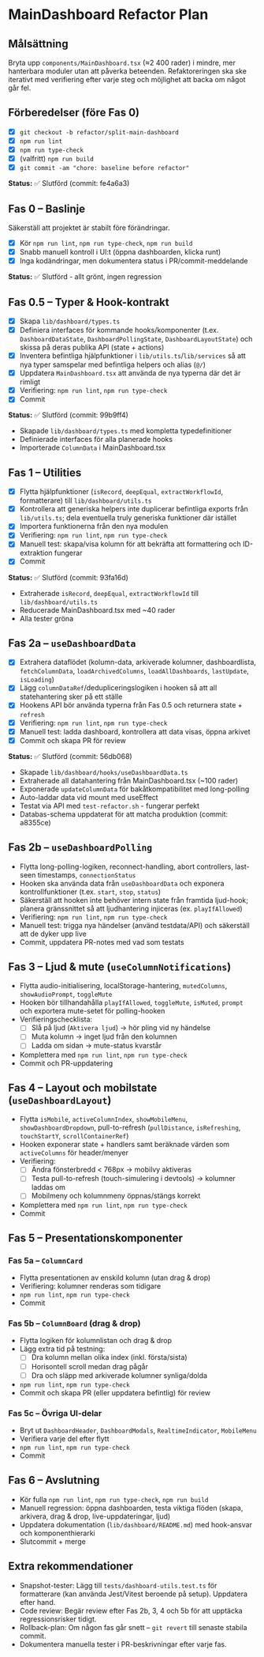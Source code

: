 # MainDashboard Refactor Plan

## Målsättning

Bryta upp `components/MainDashboard.tsx` (≈2 400 rader) i mindre, mer hanterbara moduler utan att påverka beteenden. Refaktoreringen ska ske iterativt med verifiering efter varje steg och möjlighet att backa om något går fel.

## Förberedelser (före Fas 0)

- [x] `git checkout -b refactor/split-main-dashboard`
- [x] `npm run lint`
- [x] `npm run type-check`
- [x] (valfritt) `npm run build`
- [x] `git commit -am "chore: baseline before refactor"`

**Status:** ✅ Slutförd (commit: fe4a6a3)

## Fas 0 – Baslinje

Säkerställ att projektet är stabilt före förändringar.

- [x] Kör `npm run lint`, `npm run type-check`, `npm run build`
- [x] Snabb manuell kontroll i UI:t (öppna dashboarden, klicka runt)
- [x] Inga kodändringar, men dokumentera status i PR/commit-meddelande

**Status:** ✅ Slutförd - allt grönt, ingen regression

## Fas 0.5 – Typer & Hook-kontrakt

- [x] Skapa `lib/dashboard/types.ts`
- [x] Definiera interfaces för kommande hooks/komponenter (t.ex. `DashboardDataState`, `DashboardPollingState`, `DashboardLayoutState`) och skissa på deras publika API (state + actions)
- [x] Inventera befintliga hjälpfunktioner i `lib/utils.ts`/`lib/services` så att nya typer samspelar med befintliga helpers och alias (`@/`)
- [x] Uppdatera `MainDashboard.tsx` att använda de nya typerna där det är rimligt
- [x] Verifiering: `npm run lint`, `npm run type-check`
- [x] Commit

**Status:** ✅ Slutförd (commit: 99b9ff4)
- Skapade `lib/dashboard/types.ts` med kompletta typedefinitioner
- Definierade interfaces för alla planerade hooks
- Importerade `ColumnData` i MainDashboard.tsx

## Fas 1 – Utilities

- [x] Flytta hjälpfunktioner (`isRecord`, `deepEqual`, `extractWorkflowId`, formatterare) till `lib/dashboard/utils.ts`
- [x] Kontrollera att generiska helpers inte duplicerar befintliga exports från `lib/utils.ts`; dela eventuella truly generiska funktioner där istället
- [x] Importera funktionerna från den nya modulen
- [x] Verifiering: `npm run lint`, `npm run type-check`
- [x] Manuell test: skapa/visa kolumn för att bekräfta att formattering och ID-extraktion fungerar
- [x] Commit

**Status:** ✅ Slutförd (commit: 93fa16d)
- Extraherade `isRecord`, `deepEqual`, `extractWorkflowId` till `lib/dashboard/utils.ts`
- Reducerade MainDashboard.tsx med ~40 rader
- Alla tester gröna

## Fas 2a – `useDashboardData`

- [x] Extrahera dataflödet (kolumn-data, arkiverade kolumner, dashboardlista, `fetchColumnData`, `loadArchivedColumns`, `loadAllDashboards`, `lastUpdate`, `isLoading`)
- [x] Lägg `columnDataRef`/dedupliceringslogiken i hooken så att all statehantering sker på ett ställe
- [x] Hookens API bör använda typerna från Fas 0.5 och returnera state + `refresh`
- [x] Verifiering: `npm run lint`, `npm run type-check`
- [x] Manuell test: ladda dashboard, kontrollera att data visas, öppna arkivet
- [x] Commit och skapa PR för review

**Status:** ✅ Slutförd (commit: 56db068)
- Skapade `lib/dashboard/hooks/useDashboardData.ts`
- Extraherade all datahantering från MainDashboard.tsx (~100 rader)
- Exponerade `updateColumnData` för bakåtkompatibilitet med long-polling
- Auto-laddar data vid mount med useEffect
- Testat via API med `test-refactor.sh` - fungerar perfekt
- Databas-schema uppdaterat för att matcha produktion (commit: a8355ce)

## Fas 2b – `useDashboardPolling`

- Flytta long-polling-logiken, reconnect-handling, abort controllers, last-seen timestamps, `connectionStatus`
- Hooken ska använda data från `useDashboardData` och exponera kontrollfunktioner (t.ex. `start`, `stop`, `status`)
- Säkerställ att hooken inte behöver intern state från framtida ljud-hook; planera gränssnittet så att ljudhantering injiceras (ex. `playIfAllowed`)
- Verifiering: `npm run lint`, `npm run type-check`
- Manuell test: trigga nya händelser (använd testdata/API) och säkerställ att de dyker upp live
- Commit, uppdatera PR-notes med vad som testats

## Fas 3 – Ljud & mute (`useColumnNotifications`)

- Flytta audio-initialisering, localStorage-hantering, `mutedColumns`, `showAudioPrompt`, `toggleMute`
- Hooken bör tillhandahålla `playIfAllowed`, `toggleMute`, `isMuted`, `prompt` och exportera mute-setet för polling-hooken
- Verifieringschecklista:
  - [ ] Slå på ljud (`Aktivera ljud`) → hör pling vid ny händelse
  - [ ] Muta kolumn → inget ljud från den kolumnen
  - [ ] Ladda om sidan → mute-status kvarstår
- Komplettera med `npm run lint`, `npm run type-check`
- Commit och PR-uppdatering

## Fas 4 – Layout och mobilstate (`useDashboardLayout`)

- Flytta `isMobile`, `activeColumnIndex`, `showMobileMenu`, `showDashboardDropdown`, pull-to-refresh (`pullDistance`, `isRefreshing`, `touchStartY`, `scrollContainerRef`)
- Hooken exponerar state + handlers samt beräknade värden som `activeColumns` för header/menyer
- Verifiering:
  - [ ] Ändra fönsterbredd < 768px → mobilvy aktiveras
  - [ ] Testa pull-to-refresh (touch-simulering i devtools) → kolumner laddas om
  - [ ] Mobilmeny och kolumnmeny öppnas/stängs korrekt
- Komplettera med `npm run lint`, `npm run type-check`
- Commit

## Fas 5 – Presentationskomponenter

### Fas 5a – `ColumnCard`
- Flytta presentationen av enskild kolumn (utan drag & drop)
- Verifiering: kolumner renderas som tidigare
- `npm run lint`, `npm run type-check`
- Commit

### Fas 5b – `ColumnBoard` (drag & drop)
- Flytta logiken för kolumnlistan och drag & drop
- Lägg extra tid på testning:
  - [ ] Dra kolumn mellan olika index (inkl. första/sista)
  - [ ] Horisontell scroll medan drag pågår
  - [ ] Dra och släpp med arkiverade kolumner synliga/dolda
- `npm run lint`, `npm run type-check`
- Commit och skapa PR (eller uppdatera befintlig) för review

### Fas 5c – Övriga UI-delar
- Bryt ut `DashboardHeader`, `DashboardModals`, `RealtimeIndicator`, `MobileMenu`
- Verifiera varje del efter flytt
- `npm run lint`, `npm run type-check`
- Commit

## Fas 6 – Avslutning

- Kör fulla `npm run lint`, `npm run type-check`, `npm run build`
- Manuell regression: öppna dashboarden, testa viktiga flöden (skapa, arkivera, drag & drop, live-uppdateringar, ljud)
- Uppdatera dokumentation (`lib/dashboard/README.md`) med hook-ansvar och komponenthierarki
- Slutcommit + merge

## Extra rekommendationer

- Snapshot-tester: Lägg till `tests/dashboard-utils.test.ts` för formatterare (kan använda Jest/Vitest beroende på setup). Uppdatera efter hand.
- Code review: Begär review efter Fas 2b, 3, 4 och 5b för att upptäcka regressionsrisker tidigt.
- Rollback-plan: Om någon fas går snett – `git revert` till senaste stabila commit.
- Dokumentera manuella tester i PR-beskrivningar efter varje fas.
